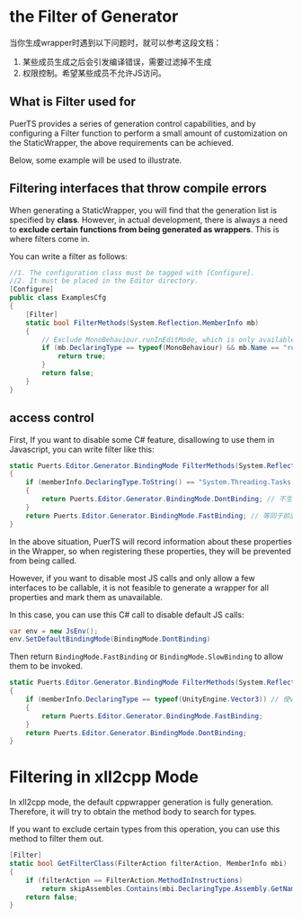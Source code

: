 # the Filter of Generator
当你生成wrapper时遇到以下问题时，就可以参考这段文档：
1. 某些成员生成之后会引发编译错误，需要过滤掉不生成
2. 权限控制。希望某些成员不允许JS访问。

## What is Filter used for
PuerTS provides a series of generation control capabilities, and by configuring a Filter function to perform a small amount of customization on the StaticWrapper, the above requirements can be achieved.

Below, some example will be used to illustrate.

## Filtering interfaces that throw compile errors
When generating a StaticWrapper, you will find that the generation list is specified by **class**. However, in actual development, there is always a need to **exclude certain functions from being generated as wrappers**. This is where filters come in.

You can write a filter as follows:

```csharp
//1. The configuration class must be tagged with [Configure].
//2. It must be placed in the Editor directory.
[Configure]
public class ExamplesCfg
{
    [Filter]
    static bool FilterMethods(System.Reflection.MemberInfo mb)
    {
        // Exclude MonoBehaviour.runInEditMode, which is only available in the Editor environment and does not exist after publication.
        if (mb.DeclaringType == typeof(MonoBehaviour) && mb.Name == "runInEditMode") {
            return true;
        }
        return false;
    }
}
```
## access control

First, If you want to disable some C# feature, disallowing to use them in Javascript, you can write filter like this:
```C#
static Puerts.Editor.Generator.BindingMode FilterMethods(System.Reflection.MemberInfo mb)
{
    if (memberInfo.DeclaringType.ToString() == "System.Threading.Tasks.Task" && memberInfo.Name == "IsCompletedSuccessfully")
    {
        return Puerts.Editor.Generator.BindingMode.DontBinding; // 不生成StaticWrapper，且JS调用时获取对应字段会得到undefined。
    }
    return Puerts.Editor.Generator.BindingMode.FastBinding; // 等同于前面return false的情况
}
```
In the above situation, PuerTS will record information about these properties in the Wrapper, so when registering these properties, they will be prevented from being called.

However, if you want to disable most JS calls and only allow a few interfaces to be callable, it is not feasible to generate a wrapper for all properties and mark them as unavailable.

In this case, you can use this C# call to disable default JS calls:

```C#
var env = new JsEnv();
env.SetDefaultBindingMode(BindingMode.DontBinding)
```
Then return `BindingMode.FastBinding` or `BindingMode.SlowBinding` to allow them to be invoked.
```C#
static Puerts.Editor.Generator.BindingMode FilterMethods(System.Reflection.MemberInfo mb)
{
    if (memberInfo.DeclaringType == typeof(UnityEngine.Vector3)) // 使vector3可用
    {
        return Puerts.Editor.Generator.BindingMode.FastBinding;
    }
    return Puerts.Editor.Generator.BindingMode.DontBinding;
}
```

# Filtering in xIl2cpp Mode
In xIl2cpp mode, the default cppwrapper generation is fully generation. Therefore, it will try to obtain the method body to search for types.

If you want to exclude certain types from this operation, you can use this method to filter them out.
```C#
[Filter]
static bool GetFilterClass(FilterAction filterAction, MemberInfo mbi)
{
    if (filterAction == FilterAction.MethodInInstructions) 
        return skipAssembles.Contains(mbi.DeclaringType.Assembly.GetName().Name);
    return false;
}
```